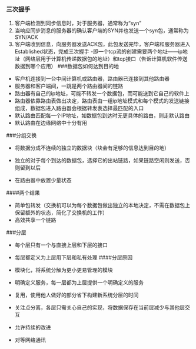 ### 三次握手

1. 客户端检测到同步信息时，对于服务器，通常称为“syn”
2. 当响应同步消息的服务器的确认客户端的SYN并也发送一个syn包，通常称为SYN/ACK
3. 客户端收到信息，向服务器发送ACK包，此包发送完毕，客户端和服务器进入Established状态，完成三次握手
-即一个tcp流的创建需要两个地址——ip地址（网络层用于计算机传递数据包的地址）和tcp接口（告诉计算机软件传送数据到哪个应用）
###数据包如何达到目的地

- 客户机连接到一台中间计算机或路由器，路由器已连接到其他路由器
- 服务器和客户端间，一跳是两个路由器间的链路
- 路由器有自己的ip地址，可能不转发一个数据包，而可能送到它自己的软件上
- 路由器依靠路由表做出决定，路由表由一组ip地址模式和每个模式的发送链接组成，数据包进入路由器会根据转发表选择最匹配的入口
- 默认路由匹配每一个IP地址，如数据包到达时无更具体的路由，则走默认路由
- 默认路由在边缘网络中十分有用

###分组交换

- 将数据分成不连续的独立的数据块（块会有足够的信息达到目的地）

- 独立的对于每个到达的数据包，选择它的出站链路，如果链路空闲则发送，否则留到以后

- 在路由器中放置少量状态

####两个结果

- 简单包转发（交换机可以为每个数据包做出独立的本地决定，不需在数据包上保留额外的状态，简化了交换机的工作）
- 高效共享一个链路

###分层

- 每个层只有一个与直接上层和下层的接口
- 每层都定义为上层用下层和私有处理
####分层原因

- 模块化，将系统分解为更小更易管理的模块
- 明确定义服务，每一层都为上层提供一个明确定义的服务
- 复用，使用他人做好的部分省下构建新系统分层的时间
- 关注点分离，各层只需关心自己的实现，将数据保存在当前层减少与其他层交互
- 允许持续的改进
- 对等网络通讯